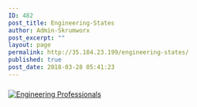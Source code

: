```yaml
---
ID: 482
post_title: Engineering-States
author: Admin-Skrumworx
post_excerpt: ""
layout: page
permalink: http://35.184.23.199/engineering-states/
published: true
post_date: 2018-03-28 05:41:23
---
```

<!DOCTYPE html>
<html>
<head>
<title>Trend of employment of Engineers in Australian States over time</title>
</head>
<body>
<h5></h5>
<div class='tableauPlaceholder' id='viz1522150744052' style='position: relative'><noscript><a href='#'><img alt='Engineering Professionals ' src='https:&#47;&#47;public.tableau.com&#47;static&#47;images&#47;En&#47;EngineeringProBook&#47;Story1&#47;1_rss.png' style='border: none' /></a></noscript><object class='tableauViz'  style='display:none;'><param name='host_url' value='https%3A%2F%2Fpublic.tableau.com%2F' /> <param name='embed_code_version' value='3' /> <param name='site_root' value='' /><param name='name' value='EngineeringProBook&#47;Story1' /><param name='tabs' value='no' /><param name='toolbar' value='yes' /><param name='static_image' value='https:&#47;&#47;public.tableau.com&#47;static&#47;images&#47;En&#47;EngineeringProBook&#47;Story1&#47;1.png' /> <param name='animate_transition' value='yes' /><param name='display_static_image' value='yes' /><param name='display_spinner' value='yes' /><param name='display_overlay' value='yes' /><param name='display_count' value='yes' /><param name='filter' value='publish=yes' /></object></div>                <script type='text/javascript'>                    var divElement = document.getElementById('viz1522150744052');                    var vizElement = divElement.getElementsByTagName('object')[0];                    vizElement.style.width='800px';vizElement.style.height='627px';                    var scriptElement = document.createElement('script');                    scriptElement.src = 'https://public.tableau.com/javascripts/api/viz_v1.js';                    vizElement.parentNode.insertBefore(scriptElement, vizElement);                </script>


</body>
	</html>
